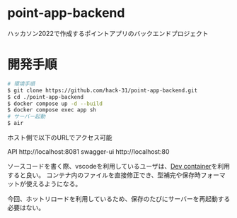 # point-app-backend
ハッカソン2022で作成するポイントアプリのバックエンドプロジェクト

# 開発手順

```sh
# 環境手順
$ git clone https://github.com/hack-31/point-app-backend.git
$ cd ./point-app-backend
$ docker compose up -d --build
$ docker compose exec app sh
# サーバー起動
$ air
```

ホスト側で以下のURLでアクセス可能

API http://localhost:8081
swagger-ui http://localhost:80

ソースコードを書く際、vscodeを利用しているユーザは、[Dev container](https://marketplace.visualstudio.com/items?itemName=ms-vscode-remote.remote-containers)を利用すると良い。
コンテナ内のファイルを直接修正でき、型補完や保存時フォーマットが使えるようになる。

今回、ホットリロードを利用しているため、保存のたびにサーバーを再起動する必要はない。
